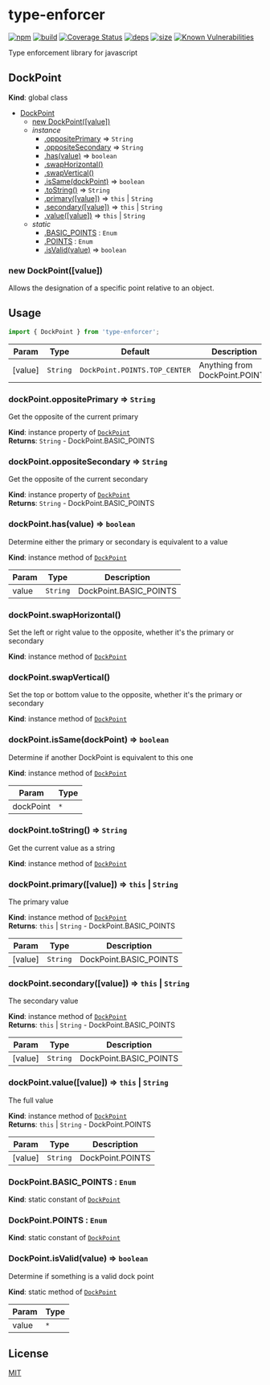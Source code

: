 # type-enforcer
[![npm][npm]][npm-url]
[![build][build]][build-url]
[![Coverage Status](https://coveralls.io/repos/github/DarrenPaulWright/type-enforcer/badge.svg?branch=master)](https://coveralls.io/github/DarrenPaulWright/type-enforcer?branch=master)
[![deps][deps]][deps-url]
[![size][size]][size-url]
[![Known Vulnerabilities](https://snyk.io/test/github/DarrenPaulWright/type-enforcer/badge.svg?targetFile=package.json)](https://snyk.io/test/github/DarrenPaulWright/type-enforcer?targetFile=package.json)

Type enforcement library for javascript

<a name="DockPoint"></a>

## DockPoint
**Kind**: global class  

* [DockPoint](#DockPoint)
    * [new DockPoint([value])](#new_DockPoint_new)
    * _instance_
        * [.oppositePrimary](#DockPoint+oppositePrimary) ⇒ <code>String</code>
        * [.oppositeSecondary](#DockPoint+oppositeSecondary) ⇒ <code>String</code>
        * [.has(value)](#DockPoint+has) ⇒ <code>boolean</code>
        * [.swapHorizontal()](#DockPoint+swapHorizontal)
        * [.swapVertical()](#DockPoint+swapVertical)
        * [.isSame(dockPoint)](#DockPoint+isSame) ⇒ <code>boolean</code>
        * [.toString()](#DockPoint+toString) ⇒ <code>String</code>
        * [.primary([value])](#DockPoint+primary) ⇒ <code>this</code> \| <code>String</code>
        * [.secondary([value])](#DockPoint+secondary) ⇒ <code>this</code> \| <code>String</code>
        * [.value([value])](#DockPoint+value) ⇒ <code>this</code> \| <code>String</code>
    * _static_
        * [.BASIC_POINTS](#DockPoint.BASIC_POINTS) : <code>Enum</code>
        * [.POINTS](#DockPoint.POINTS) : <code>Enum</code>
        * [.isValid(value)](#DockPoint.isValid) ⇒ <code>boolean</code>

<a name="new_DockPoint_new"></a>

### new DockPoint([value])
Allows the designation of a specific point relative to an object.

## Usage
``` javascript
import { DockPoint } from 'type-enforcer';
```


| Param | Type | Default | Description |
| --- | --- | --- | --- |
| [value] | <code>String</code> | <code>DockPoint.POINTS.TOP_CENTER</code> | Anything from DockPoint.POINTS |

<a name="DockPoint+oppositePrimary"></a>

### dockPoint.oppositePrimary ⇒ <code>String</code>
Get the opposite of the current primary

**Kind**: instance property of [<code>DockPoint</code>](#DockPoint)  
**Returns**: <code>String</code> - DockPoint.BASIC_POINTS  
<a name="DockPoint+oppositeSecondary"></a>

### dockPoint.oppositeSecondary ⇒ <code>String</code>
Get the opposite of the current secondary

**Kind**: instance property of [<code>DockPoint</code>](#DockPoint)  
**Returns**: <code>String</code> - DockPoint.BASIC_POINTS  
<a name="DockPoint+has"></a>

### dockPoint.has(value) ⇒ <code>boolean</code>
Determine either the primary or secondary is equivalent to a value

**Kind**: instance method of [<code>DockPoint</code>](#DockPoint)  

| Param | Type | Description |
| --- | --- | --- |
| value | <code>String</code> | DockPoint.BASIC_POINTS |

<a name="DockPoint+swapHorizontal"></a>

### dockPoint.swapHorizontal()
Set the left or right value to the opposite, whether it's the primary or secondary

**Kind**: instance method of [<code>DockPoint</code>](#DockPoint)  
<a name="DockPoint+swapVertical"></a>

### dockPoint.swapVertical()
Set the top or bottom value to the opposite, whether it's the primary or secondary

**Kind**: instance method of [<code>DockPoint</code>](#DockPoint)  
<a name="DockPoint+isSame"></a>

### dockPoint.isSame(dockPoint) ⇒ <code>boolean</code>
Determine if another DockPoint is equivalent to this one

**Kind**: instance method of [<code>DockPoint</code>](#DockPoint)  

| Param | Type |
| --- | --- |
| dockPoint | <code>\*</code> | 

<a name="DockPoint+toString"></a>

### dockPoint.toString() ⇒ <code>String</code>
Get the current value as a string

**Kind**: instance method of [<code>DockPoint</code>](#DockPoint)  
<a name="DockPoint+primary"></a>

### dockPoint.primary([value]) ⇒ <code>this</code> \| <code>String</code>
The primary value

**Kind**: instance method of [<code>DockPoint</code>](#DockPoint)  
**Returns**: <code>this</code> \| <code>String</code> - DockPoint.BASIC_POINTS  

| Param | Type | Description |
| --- | --- | --- |
| [value] | <code>String</code> | DockPoint.BASIC_POINTS |

<a name="DockPoint+secondary"></a>

### dockPoint.secondary([value]) ⇒ <code>this</code> \| <code>String</code>
The secondary value

**Kind**: instance method of [<code>DockPoint</code>](#DockPoint)  
**Returns**: <code>this</code> \| <code>String</code> - DockPoint.BASIC_POINTS  

| Param | Type | Description |
| --- | --- | --- |
| [value] | <code>String</code> | DockPoint.BASIC_POINTS |

<a name="DockPoint+value"></a>

### dockPoint.value([value]) ⇒ <code>this</code> \| <code>String</code>
The full value

**Kind**: instance method of [<code>DockPoint</code>](#DockPoint)  
**Returns**: <code>this</code> \| <code>String</code> - DockPoint.POINTS  

| Param | Type | Description |
| --- | --- | --- |
| [value] | <code>String</code> | DockPoint.POINTS |

<a name="DockPoint.BASIC_POINTS"></a>

### DockPoint.BASIC\_POINTS : <code>Enum</code>
**Kind**: static constant of [<code>DockPoint</code>](#DockPoint)  
<a name="DockPoint.POINTS"></a>

### DockPoint.POINTS : <code>Enum</code>
**Kind**: static constant of [<code>DockPoint</code>](#DockPoint)  
<a name="DockPoint.isValid"></a>

### DockPoint.isValid(value) ⇒ <code>boolean</code>
Determine if something is a valid dock point

**Kind**: static method of [<code>DockPoint</code>](#DockPoint)  

| Param | Type |
| --- | --- |
| value | <code>\*</code> | 


## License

[MIT](LICENSE.md)

[npm]: https://img.shields.io/npm/v/type-enforcer.svg
[npm-url]: https://npmjs.com/package/type-enforcer
[build]: https://travis-ci.org/DarrenPaulWright/type-enforcer.svg?branch=master
[build-url]: https://travis-ci.org/DarrenPaulWright/type-enforcer
[deps]: https://david-dm.org/darrenpaulwright/type-enforcer.svg
[deps-url]: https://david-dm.org/darrenpaulwright/type-enforcer
[size]: https://packagephobia.now.sh/badge?p=type-enforcer
[size-url]: https://packagephobia.now.sh/result?p=type-enforcer
